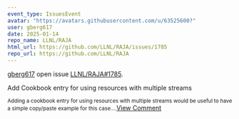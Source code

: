 ```yaml
---
event_type: IssuesEvent
avatar: "https://avatars.githubusercontent.com/u/63525600?"
user: gberg617
date: 2025-01-14
repo_name: LLNL/RAJA
html_url: https://github.com/LLNL/RAJA/issues/1785
repo_url: https://github.com/LLNL/RAJA
---
```


<a href='https://github.com/gberg617' target='_blank'>gberg617</a> open issue <a href='https://github.com/LLNL/RAJA/issues/1785' target='_blank'>LLNL/RAJA#1785</a>.

<p>Add Cookbook entry for using resources with multiple streams</p><small>Adding a cookbook entry for using resources with multiple streams would be useful to have a simple copy/paste example for this case....</small><a href='https://github.com/LLNL/RAJA/issues/1785' target='_blank'>View Comment</a>